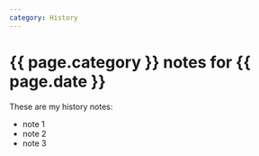 ```yaml
---
category: History
---
```


# {{ page.category }} notes for {{ page.date }}

These are my history notes:

- note 1
- note 2
- note 3